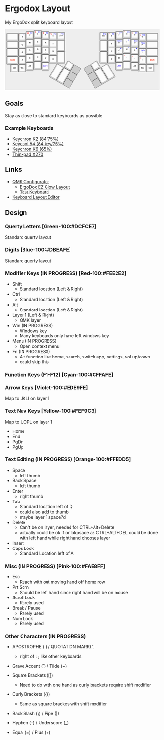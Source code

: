 # Ergodox Layout

My [ErgoDox](https://www.ergodox.io/) split keyboard layout

![ergodox-layout.png](./keyboard-layout-editor/ergodox-layout.png)

## Goals

Stay as close to standard keyboards as possible

### Example Keyboards

- [Keychron K2 (84/75%)](https://www.keychron.com/collections/all-keyboards/products/keychron-k2-wireless-mechanical-keyboard)
- [Keycool 84 (84 key/75%)](https://drop.com/buy/keycool-kc84-wireless-rgb-hotswap-mechanical-keyboard)
- [Keychron K6 (65%)](https://www.keychron.com/collections/all-products/products/keychron-k6-wireless-mechanical-keyboard)
- [Thinkpad X270](https://www.lenovo.com/us/en/p/laptops/thinkpad/thinkpadx/thinkpad-x270/22tp2tx2700?orgRef=https%253A%252F%252Fwww.google.com%252F)

## Links

- [QMK Configurator](https://config.qmk.fm/#/idobao/id80/v3/ansi/LAYOUT_80_ansi)
  - [ErgoDox EZ Glow Layout](https://config.qmk.fm/#/ergodox_ez/glow/LAYOUT_ergodox_pretty)
  - [Test Keyboard](https://config.qmk.fm/#/test)
- [Keyboard Layout Editor](https://www.keyboard-layout-editor.com/#/)

## Design

### Querty Letters [Green-100:#DCFCE7]

Standard querty layout

### Digits [Blue-100:#DBEAFE]

Standard querty layout

### Modifier Keys (IN PROGRESS) [Red-100:#FEE2E2]

- Shift
  - Standard location (Left & Right)
- Ctrl
  - Standard location (Left & Right)
- Alt
  - Standard location (Left & Right)
- Layer 1 (Left & Right)
  - QMK layer
- Win (IN PROGRESS)
  - Windows key
  - Many keyboards only have left windows key
- Menu (IN PROGRESS)
  - Open context menu
- Fn (IN PROGRESS)
  - Alt function like home, search, switch app, settings, vol up/down
  - could skip this

### Function Keys (F1-F12) [Cyan-100:#CFFAFE]

### Arrow Keys [Violet-100:#EDE9FE]

Map to JKLI on layer 1

### Text Nav Keys [Yellow-100:#FEF9C3]

Map to UOPL on layer 1

- Home
- End
- PgDn
- PgUp

### Text Editing (IN PROGRESS) [Orange-100:#FFEDD5]

- Space
  - left thumb
- Back Space
  - left thumb
- Enter
  - right thumb
- Tab
  - Standard location left of Q
  - could also add to thumb
  - maybe layer 1 space?d
- Delete
  - Can't be on layer, needed for CTRL+Alt+Delete
  - actually could be ok if on bkpsace as CTRL+ALT+DEL could be done with left hand while right hand chooses layer
- Insert
- Caps Lock
  - Standard Location left of A

### Misc (IN PROGRESS) [Pink-100:#FAE8FF]

- Esc
  - Reach with out moving hand off home row
- Prt Scrn
  - Should be left hand since right hand will be on mouse
- Scroll Lock
  - Rarely used
- Break / Pause
  - Rarely used
- Num Lock
  - Rarely used

### Other Characters (IN PROGRESS)

- APOSTROPHE (') / QUOTATION MARK(")
  - right of : ; like other keyboards
- Grave Accent (`) / Tilde (~)
- Square Brackets ([])
  - Need to do with one hand as curly brackets require shift modifier
- Curly Brackets ({})

  - Same as square brackes with shift modifier

- Back Slash (\\) / Pipe (|)
- Hyphen (-) / Underscore (\_)
- Equal (=) / Plus (+)
